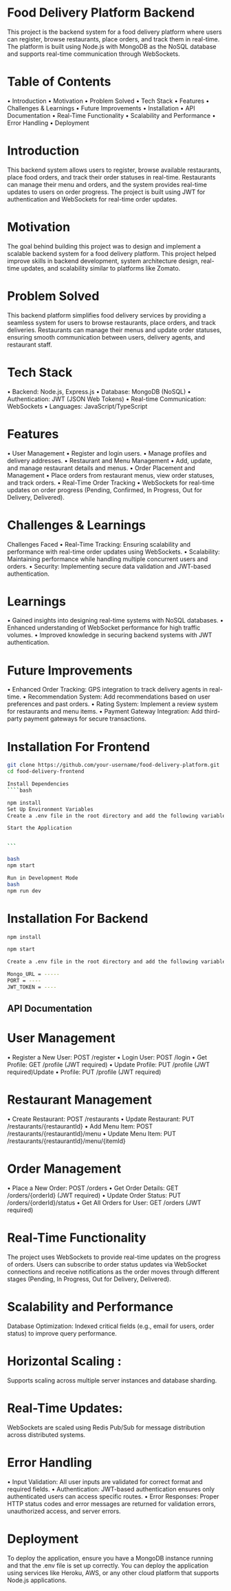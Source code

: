 # Food Delivery Platform Backend
This project is the backend system for a food delivery platform where users can register, browse restaurants, place orders, and track them in real-time. The platform is built using Node.js with MongoDB as the NoSQL database and supports real-time communication through WebSockets.

# Table of Contents
• Introduction
• Motivation
• Problem Solved
• Tech Stack
• Features
• Challenges & Learnings
• Future Improvements
• Installation
• API Documentation
• Real-Time Functionality
• Scalability and Performance
• Error Handling
• Deployment



# Introduction

This backend system allows users to register, browse available restaurants, place food orders, and track their order statuses in real-time. Restaurants can manage their menu and orders, and the system provides real-time updates to users on order progress. The project is built using JWT for authentication and WebSockets for real-time order updates.

# Motivation

The goal behind building this project was to design and implement a scalable backend system for a food delivery platform. This project helped improve skills in backend development, system architecture design, real-time updates, and scalability similar to platforms like Zomato.

# Problem Solved

This backend platform simplifies food delivery services by providing a seamless system for users to browse restaurants, place orders, and track deliveries. Restaurants can manage their menus and update order statuses, ensuring smooth communication between users, delivery agents, and restaurant staff.

# Tech Stack

• Backend: Node.js, Express.js
• Database: MongoDB (NoSQL)
• Authentication: JWT (JSON Web Tokens)
• Real-time Communication: WebSockets
• Languages: JavaScript/TypeScript

# Features

• User Management
   • Register and login users.
   • Manage profiles and delivery addresses.
• Restaurant and Menu Management
    • Add, update, and manage restaurant details and menus.
• Order Placement and Management
    • Place orders from restaurant menus, view order statuses, and track orders.
• Real-Time Order Tracking
    • WebSockets for real-time updates on order progress (Pending, Confirmed, In Progress, Out for Delivery, Delivered).

# Challenges & Learnings

Challenges Faced
• Real-Time Tracking: Ensuring scalability and performance with real-time order updates using WebSockets.
• Scalability: Maintaining performance while handling multiple concurrent users and orders.
• Security: Implementing secure data validation and JWT-based authentication.

# Learnings

• Gained insights into designing real-time systems with NoSQL databases.
• Enhanced understanding of WebSocket performance for high traffic volumes.
• Improved knowledge in securing backend systems with JWT authentication.

# Future Improvements

• Enhanced Order Tracking: GPS integration to track delivery agents in real-time.
• Recommendation System: Add recommendations based on user preferences and past orders.
• Rating System: Implement a review system for restaurants and menu items.
• Payment Gateway Integration: Add third-party payment gateways for secure transactions.

# Installation For Frontend

```bash
git clone https://github.com/your-username/food-delivery-platform.git
cd food-delivery-frontend

Install Dependencies
````bash

npm install
Set Up Environment Variables
Create a .env file in the root directory and add the following variables:
```

````bash
Start the Application


```

bash
npm start

Run in Development Mode
bash
npm run dev
````

# Installation For Backend

```bash
npm install 

npm start

Create a .env file in the root directory and add the following variables

Mongo_URL = -----
PORT = ----
JWT_TOKEN = ----

```


## API Documentation
# User Management

• Register a New User: POST /register
• Login User: POST /login
• Get Profile: GET /profile (JWT required)
• Update Profile: PUT /profile (JWT required)Update 
• Profile: PUT /profile (JWT required)

# Restaurant Management

• Create Restaurant: POST /restaurants
• Update Restaurant: PUT /restaurants/{restaurantId}
• Add Menu Item: POST /restaurants/{restaurantId}/menu
• Update Menu Item: PUT /restaurants/{restaurantId}/menu/{itemId}

# Order Management

• Place a New Order: POST /orders
• Get Order Details: GET /orders/{orderId} (JWT required)
• Update Order Status: PUT /orders/{orderId}/status
• Get All Orders for User: GET /orders (JWT required)

# Real-Time Functionality

The project uses WebSockets to provide real-time updates on the progress of orders. Users can subscribe to order status updates via WebSocket connections and receive notifications as the order moves through different stages (Pending, In Progress, Out for Delivery, Delivered).

# Scalability and Performance
Database Optimization: Indexed critical fields (e.g., email for users, order status) to improve query performance.

# Horizontal Scaling :
 Supports scaling across multiple server instances and database sharding.

# Real-Time Updates:
 WebSockets are scaled using Redis Pub/Sub for message distribution across distributed systems.

# Error Handling

• Input Validation: All user inputs are validated for correct format and required fields.
• Authentication: JWT-based authentication ensures only authenticated users can access specific routes.
• Error Responses: Proper HTTP status codes and error messages are returned for validation errors, unauthorized access, and server errors.

# Deployment

To deploy the application, ensure you have a MongoDB instance running and that the .env file is set up correctly. You can deploy the application using services like Heroku, AWS, or any other cloud platform that supports Node.js applications.

